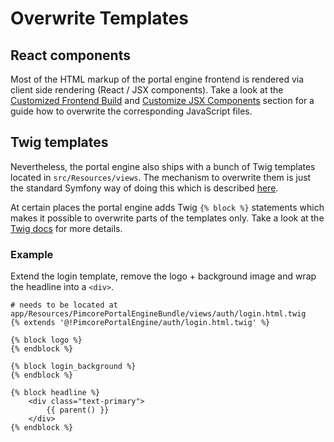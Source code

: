 # Overwrite Templates

## React components

Most of the HTML markup of the portal engine frontend is rendered via client side rendering (React / JSX components).
Take a look at the [Customized Frontend Build](./10_Customize_Frontend_Build.md) and
[Customize JSX Components](./20_JSX_Components.md) section for a guide how to overwrite the corresponding JavaScript files.

## Twig templates

Nevertheless, the portal engine also ships with a bunch of Twig templates located in `src/Resources/views`. The mechanism 
to overwrite them is just the standard Symfony way of doing this which is described 
[here](https://symfony.com/doc/current/bundles/override.html#templates).

At certain places the portal engine adds Twig `{% block %}` statements which makes it possible to overwrite parts of the 
templates only. Take a look at the [Twig docs](https://twig.symfony.com/doc/3.x/tags/extends.html) for more details.


### Example

Extend the login template, remove the logo + background image and wrap the headline into a `<div>`.

```twig
# needs to be located at app/Resources/PimcorePortalEngineBundle/views/auth/login.html.twig
{% extends '@!PimcorePortalEngine/auth/login.html.twig' %}

{% block logo %}
{% endblock %}

{% block login_background %}
{% endblock %}

{% block headline %}
    <div class="text-primary">
        {{ parent() }}
    </div>
{% endblock %}
```

 
 